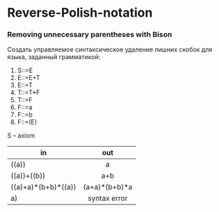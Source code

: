 # Reverse-Polish-notation
### Removing unnecessary parentheses with Bison

Создать управляемое синтаксическое удаление лишних скобок для языка, заданный грамматикой:

1.	S::=E 
2.	E::=E+T 
3.	E::=T 
4.	T::=T*F 
5.	T::=F 
6.	F::=a 
7.	F::=b 
8.	F::=(E)

S – axiom
 
|  in   | out   |
|---|:-:|
| ((a))  | a   |
| ((a))+((b))  |  a+b |
| ((a)+a)\*(b+b)\*((a))  |  (a+a)\*(b+b)\*a  |
| a)  | syntax error   |
